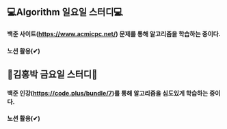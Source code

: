 ## 💻Algorithm 일요일 스터디💻
#### 백준 사이트(https://www.acmicpc.net/) 문제를 통해 알고리즘을 학습하는 중이다.
#### 노션 활용(✔)

## 💸김홍박 금요일 스터디💸
#### 백준 인강(https://code.plus/bundle/7)를 통해 알고리즘을 심도있게 학습하는 중이다.
#### 노션 활용(✔)
